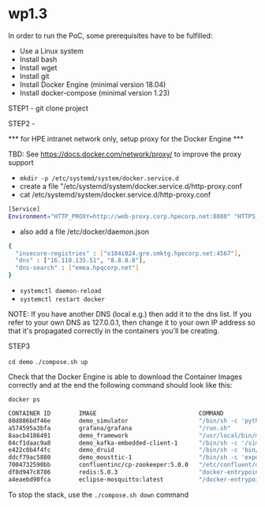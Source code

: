 # wp1.3

In order to run the PoC, some prerequisites have to be fulfilled:

- Use a Linux system
- Install bash
- Install wget
- Install git
- Install Docker Engine (minimal version 18.04)
- Install docker-compose (minimal version 1.23)

STEP1 - git clone project

STEP2 -

*** for HPE intranet network only, setup proxy for the Docker Engine ***

TBD: See https://docs.docker.com/network/proxy/ to improve the proxy support

- `mkdir -p /etc/systemd/system/docker.service.d`
- create a file "/etc/systemd/system/docker.service.d/http-proxy.conf
- cat /etc/systemd/system/docker.service.d/http-proxy.conf

```bash
[Service]
Environment="HTTP_PROXY=http://web-proxy.corp.hpecorp.net:8080" "HTTPS_PROXY=http://web-proxy.corp.hpecorp.net:8080" 

```
- also add a file /etc/docker/daemon.json

```bash
{
  "insecure-registries" : ["o184i024.gre.smktg.hpecorp.net:4567"],
  "dns" : ["16.110.135.51", "8.8.8.8"],
  "dns-search" : ["emea.hpqcorp.net"]
}

```

- `systemctl daemon-reload`
- `systemctl restart docker`

NOTE: If you have another DNS (local e.g.) then add it to the dns list. If you refer to your own DNS as 127.0.0.1, then change it to your own IP address so that it's propagated correctly in the containers you'll be creating.

STEP3

`cd demo`
`./compose.sh up`

Check that the Docker Engine is able to download the Container Images correctly and at the end the following command should look like this:

`docker ps`

```bash
CONTAINER ID        IMAGE                             COMMAND                  CREATED              STATUS              PORTS                                                                                                                                                                                            NAMES
80d886bdf46e        demo_simulator                    "/bin/sh -c 'python …"   About a minute ago   Up About a minute                                                                                                                                                                                                    demo_simulator_1_9a6b22522b2d
a574595a3bfa        grafana/grafana                   "/run.sh"                About a minute ago   Up About a minute   0.0.0.0:3000->3000/tcp                                                                                                                                                                           demo_grafana_1_f528a89706ba
8aacb4186491        demo_framework                    "/usr/local/bin/mvn-…"   About a minute ago   Up About a minute   0.0.0.0:8080->8080/tcp                                                                                                                                                                           demo_framework_1_8ed2f59fa8a8
04cf1daac9a8        demo_kafka-embedded-client-1      "/bin/sh -c '/simul …"   About a minute ago   Up About a minute                                                                                                                                                                                                    demo_kafka-embedded-client-1_1_bcd92305d026
e422c0b4f4fc        demo_druid                        "/bin/sh -c 'bin/sup…"   About a minute ago   Up About a minute   0.0.0.0:1527->1527/tcp, 0.0.0.0:3306->3306/tcp, 0.0.0.0:8200->8200/tcp, 0.0.0.0:9095->9095/tcp, 0.0.0.0:8181->8081/tcp, 0.0.0.0:8182->8082/tcp, 0.0.0.0:8183->8083/tcp, 0.0.0.0:8190->8090/tcp   demo_druid_1_16899f5fe221
ddcf79ac5880        demo_mousttic-1                   "/bin/sh -c 'export …"   About a minute ago   Up About a minute                                                                                                                                                                                                    demo_mousttic-1_1_4f539488f46f
7004732590bb        confluentinc/cp-zookeeper:5.0.0   "/etc/confluent/dock…"   About a minute ago   Up About a minute   2888/tcp, 0.0.0.0:2181->2181/tcp, 3888/tcp                                                                                                                                                       demo_zookeeper_1_c15ceb897905
df8d947c8786        redis:5.0.3                       "docker-entrypoint.s…"   About a minute ago   Up About a minute   0.0.0.0:6379->6379/tcp                                                                                                                                                                           demo_redis_1_27bdf0fbd073
a4eaebd90fca        eclipse-mosquitto:latest          "/docker-entrypoint.…"   About a minute ago   Up About a minute   0.0.0.0:1883->1883/tcp, 0.0.0.0:9001->9001/tcp                                                                                                                                                   demo_mosquitto_1_a74f643e1e61
```

To stop the stack, use the `./compose.sh down` command
